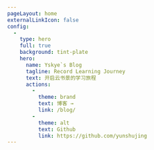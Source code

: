 ```yaml
---
pageLayout: home
externalLinkIcon: false
config:
  -
    type: hero
    full: true
    background: tint-plate
    hero:
      name: Yskye`s Blog
      tagline: Record Learning Journey
      text: 开启云书景的学习旅程
      actions:
        -
          theme: brand
          text: 博客 →
          link: /blog/
        -
          theme: alt
          text: Github
          link: https://github.com/yunshujing
---
```


